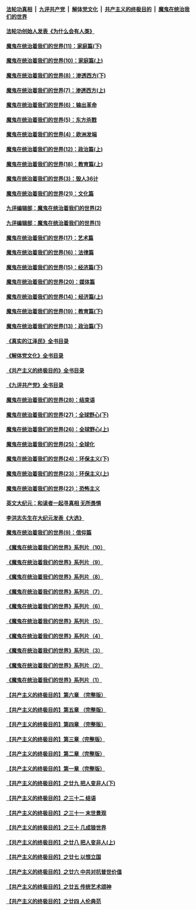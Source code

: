 ####  [法轮功真相](../../../../basic/blob/master/README.md?t=04031611) &nbsp;|&nbsp; [九评共产党](../../../../9ping.md/blob/master/README.md?t=04031611) &nbsp;|&nbsp; [解体党文化](../../../../jtdwh.md/blob/master/README.md?t=04031611)  &nbsp;|&nbsp; [共产主义的终极目的](../../../../gczydzjmd.md/blob/master/README.md?t=04031611) &nbsp;|&nbsp; [魔鬼在统治我们的世界](../../../../mgztzwmdsj.md/blob/master/README.md?t=04031611) 

#### [法轮功创始人发表《为什么会有人类》](../pages/nsc422/n13912117.md?t=04031611) 

#### [魔鬼在统治着我们的世界(11)：家庭篇(下)](../pages/nsc422/n10440961.md?t=04031611) 

#### [魔鬼在统治着我们的世界(10)：家庭篇(上)](../pages/nsc422/n10435448.md?t=04031611) 

#### [魔鬼在统治着我们的世界(8)：渗透西方(下)](../pages/nsc422/n10429603.md?t=04031611) 

#### [魔鬼在统治着我们的世界(7)：渗透西方(上)](../pages/nsc422/n10426013.md?t=04031611) 

#### [魔鬼在统治着我们的世界(6)：输出革命](../pages/nsc422/n10421536.md?t=04031611) 

#### [魔鬼在统治着我们的世界(5)：东方杀戮](../pages/nsc422/n10417707.md?t=04031611) 

#### [魔鬼在统治着我们的世界(4)：欧洲发端](../pages/nsc422/n10414890.md?t=04031611) 

#### [魔鬼在统治着我们的世界(12)：政治篇(上)](../pages/nsc422/n10444576.md?t=04031611) 

#### [魔鬼在统治着我们的世界(18)：教育篇(上)](../pages/nsc422/n10526970.md?t=04031611) 

#### [魔鬼在统治着我们的世界(3)：毁人36计](../pages/nsc422/n10411583.md?t=04031611) 

#### [魔鬼在统治着我们的世界(21)：文化篇](../pages/nsc422/n10597706.md?t=04031611) 

#### [九评编辑部：魔鬼在统治着我们的世界(2)](../pages/nsc422/n10410036.md?t=04031611) 

#### [九评编辑部：魔鬼在统治着我们的世界(1)](../pages/nsc422/n10406825.md?t=04031611) 

#### [魔鬼在统治着我们的世界(17)：艺术篇](../pages/nsc422/n10499093.md?t=04031611) 

#### [魔鬼在统治着我们的世界(16)：法律篇](../pages/nsc422/n10485969.md?t=04031611) 

#### [魔鬼在统治着我们的世界(15)：经济篇(下)](../pages/nsc422/n10469975.md?t=04031611) 

#### [魔鬼在统治着我们的世界(20)：媒体篇](../pages/nsc422/n10586579.md?t=04031611) 

#### [魔鬼在统治着我们的世界(14)：经济篇(上)](../pages/nsc422/n10457370.md?t=04031611) 

#### [魔鬼在统治着我们的世界(19)：教育篇(下)](../pages/nsc422/n10564808.md?t=04031611) 

#### [魔鬼在统治着我们的世界(13)：政治篇(下)](../pages/nsc422/n10448270.md?t=04031611) 

#### [《真实的江泽民》全书目录](../pages/nsc422/n13721399.md?t=04031611) 

#### [《解体党文化》全书目录](../pages/nsc422/n13721157.md?t=04031611) 

#### [《共产主义的终极目的》全书目录](../pages/nsc422/n13721048.md?t=04031611) 

#### [《九评共产党》全书目录](../pages/nsc422/n13708085.md?t=04031611) 

#### [魔鬼在统治着我们的世界(28)：结束语](../pages/nsc422/n10936246.md?t=04031611) 

#### [魔鬼在统治着我们的世界(27)：全球野心(下)](../pages/nsc422/n10928319.md?t=04031611) 

#### [魔鬼在统治着我们的世界(26)：全球野心(上)](../pages/nsc422/n10900318.md?t=04031611) 

#### [魔鬼在统治着我们的世界(25)：全球化](../pages/nsc422/n10788205.md?t=04031611) 

#### [魔鬼在统治着我们的世界(24)：环保主义(下)](../pages/nsc422/n10695307.md?t=04031611) 

#### [魔鬼在统治着我们的世界(23)：环保主义(上)](../pages/nsc422/n10688613.md?t=04031611) 

#### [魔鬼在统治着我们的世界(22)：恐怖主义](../pages/nsc422/n10614727.md?t=04031611) 

#### [英文大纪元：和读者一起寻真相 无所畏惧](../pages/nsc422/n12542027.md?t=04031611) 

#### [李洪志先生在大纪元发表《大选》](../pages/nsc422/n12534746.md?t=04031611) 

#### [魔鬼在统治着我们的世界(9)：信仰篇](../pages/nsc422/n10432159.md?t=04031611) 

#### [《魔鬼在统治着我们的世界》系列片（10）](../pages/nsc422/n12292670.md?t=04031611) 

#### [《魔鬼在统治着我们的世界》系列片（9）](../pages/nsc422/n12290859.md?t=04031611) 

#### [《魔鬼在统治着我们的世界》系列片（8）](../pages/nsc422/n12287445.md?t=04031611) 

#### [《魔鬼在统治着我们的世界》系列片（7）](../pages/nsc422/n12283425.md?t=04031611) 

#### [《魔鬼在统治着我们的世界》系列片（6）](../pages/nsc422/n12282314.md?t=04031611) 

#### [《魔鬼在统治着我们的世界》系列片（5）](../pages/nsc422/n12281419.md?t=04031611) 

#### [《魔鬼在统治着我们的世界》系列片（4）](../pages/nsc422/n12274024.md?t=04031611) 

#### [《魔鬼在统治着我们的世界》系列片（3）](../pages/nsc422/n12271322.md?t=04031611) 

#### [《魔鬼在统治着我们的世界》系列片（2）](../pages/nsc422/n12269049.md?t=04031611) 

#### [《魔鬼在统治着我们的世界》系列片（1）](../pages/nsc422/n12267575.md?t=04031611) 

#### [【共产主义的终极目的】第六章 （完整版）](../pages/nsc422/n11428913.md?t=04031611) 

#### [【共产主义的终极目的】第五章 （完整版）](../pages/nsc422/n11428912.md?t=04031611) 

#### [【共产主义的终极目的】第四章 （完整版）](../pages/nsc422/n11428907.md?t=04031611) 

#### [【共产主义的终极目的】第三章（完整版）](../pages/nsc422/n11428848.md?t=04031611) 

#### [【共产主义的终极目的】第二章（完整版）](../pages/nsc422/n11428831.md?t=04031611) 

#### [【共产主义的终极目的】第一章（完整版）](../pages/nsc422/n11417651.md?t=04031611) 

#### [【共产主义的终极目的】之廿九 把人变非人(下)](../pages/nsc422/n11344140.md?t=04031611) 

#### [【共产主义的终极目的】之三十二 结语](../pages/nsc422/n11360535.md?t=04031611) 

#### [【共产主义的终极目的】之三十一 末世景观](../pages/nsc422/n11351129.md?t=04031611) 

#### [【共产主义的终极目的】之三十 几成狼世界](../pages/nsc422/n11348280.md?t=04031611) 

#### [【共产主义的终极目的】之廿八 把人变非人(上)](../pages/nsc422/n11340492.md?t=04031611) 

#### [【共产主义的终极目的】之廿七 以恨立国](../pages/nsc422/n11336944.md?t=04031611) 

#### [【共产主义的终极目的】之廿六 中共对抗普世价值](../pages/nsc422/n11324785.md?t=04031611) 

#### [【共产主义的终极目的】之廿五 传统艺术颂神](../pages/nsc422/n11296396.md?t=04031611) 

#### [【共产主义的终极目的】之廿四 人伦典范](../pages/nsc422/n11296397.md?t=04031611) 

